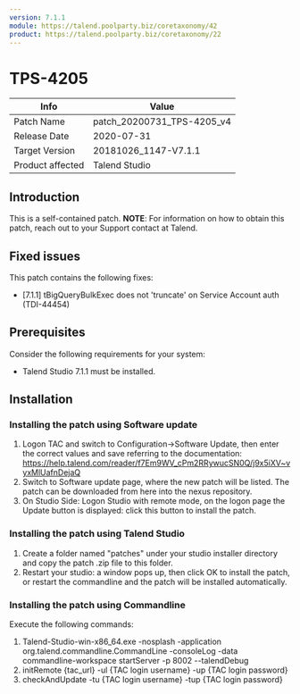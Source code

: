 ```yaml
---
version: 7.1.1
module: https://talend.poolparty.biz/coretaxonomy/42
product: https://talend.poolparty.biz/coretaxonomy/22
---
```

# TPS-4205
| Info             | Value |
| ---------------- | ---------------- |
| Patch Name       | patch\_20200731\_TPS-4205\_v4|
| Release Date     | 2020-07-31 |
| Target Version   | 20181026\_1147-V7.1.1 |
| Product affected | Talend Studio |
## Introduction <!-- mandatory -->
This is a self-contained patch.
**NOTE**: For information on how to obtain this patch, reach out to your Support contact at Talend.
## Fixed issues <!-- mandatory -->
This patch contains the following fixes:
- [7.1.1] tBigQueryBulkExec does not 'truncate' on Service Account auth (TDI-44454)
## Prerequisites <!-- mandatory -->
Consider the following requirements for your system:
- Talend Studio 7.1.1 must be installed.
## Installation <!-- mandatory -->
### Installing the patch using Software update <!-- if applicable -->
1) Logon TAC and switch to Configuration->Software Update, then enter the correct values and save referring to the documentation: https://help.talend.com/reader/f7Em9WV_cPm2RRywucSN0Q/j9x5iXV~vyxMlUafnDejaQ
2) Switch to Software update page, where the new patch will be listed. The patch can be downloaded from here into the nexus repository.
3) On Studio Side: Logon Studio with remote mode, on the logon page the Update button is displayed: click this button to install the patch.
### Installing the patch using Talend Studio <!-- if applicable -->
1) Create a folder named "patches" under your studio installer directory and copy the patch .zip file to this folder.
2) Restart your studio: a window pops up, then click OK to install the patch, or restart the commandline and the patch will be installed automatically.
### Installing the patch using Commandline <!-- if applicable -->
Execute the following commands:
1. Talend-Studio-win-x86_64.exe -nosplash -application org.talend.commandline.CommandLine -consoleLog -data commandline-workspace startServer -p 8002 --talendDebug
2. initRemote {tac_url} -ul {TAC login username} -up {TAC login password}
3. checkAndUpdate -tu {TAC login username} -tup {TAC login password}
